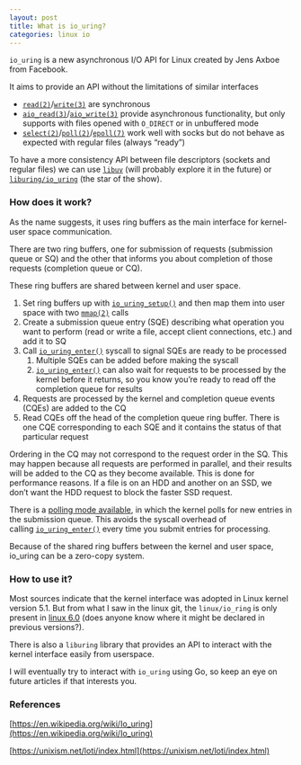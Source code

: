 ```yaml
---
layout: post
title: What is io_uring?
categories: linux io
---
```

`io_uring` is a new asynchronous I/O API for Linux created by Jens Axboe from Facebook.

It aims to provide an API without the limitations of similar interfaces

- [`read(2)`](https://man7.org/linux/man-pages/man2/read.2.html)/[`write(3)`](https://man7.org/linux/man-pages/man2/write.2.html) are synchronous
- [`aio_read(3)`](https://man7.org/linux/man-pages/man3/aio_read.3.html)/[`aio_write(3)`](https://man7.org/linux/man-pages/man3/aio_write.3.html) provide asynchronous functionality, but only supports with files opened with `O_DIRECT` or in unbuffered mode
- [`select(2)`](http://man7.org/linux/man-pages/man2/select.2.html)/[`poll(2)`](http://man7.org/linux/man-pages/man2/poll.2.html)/[`epoll(7)`](http://man7.org/linux/man-pages/man7/epoll.7.html) work well with socks but do not behave as expected with regular files (always “ready”)

To have a more consistency API between file descriptors (sockets and regular files) we can use [`libuv`](https://libuv.org/) (will probably explore it in the future) or [`liburing/io_uring`](https://github.com/axboe/liburing) (the star of the show).

### How does it work?

As the name suggests, it uses ring buffers as the main interface for kernel-user space communication.

There are two ring buffers, one for submission of requests (submission queue or SQ) and the other that informs you about completion of those requests (completion queue or CQ).

These ring buffers are shared between kernel and user space.

1. Set ring buffers up with [`io_uring_setup()`](https://unixism.net/loti/ref-iouring/io_uring_setup.html#c.io_uring_setup) and then map them into user space with two [`mmap(2)`](http://man7.org/linux/man-pages/man2/mmap.2.html) calls
2. Create a submission queue entry (SQE) describing what operation you want to perform (read or write a file, accept client connections, etc.) and add it to SQ
3. Call [`io_uring_enter()`](https://unixism.net/loti/ref-iouring/io_uring_enter.html#c.io_uring_enter) syscall to signal SQEs are ready to be processed
    1. Multiple SQEs can be added before making the syscall
    2. [`io_uring_enter()`](https://unixism.net/loti/ref-iouring/io_uring_enter.html#c.io_uring_enter) can also wait for requests to be processed by the kernel before it returns, so you know you’re ready to read off the completion queue for results
4. Requests are processed by the kernel and completion queue events (CQEs) are added to the CQ
5. Read CQEs off the head of the completion queue ring buffer. There is one CQE corresponding to each SQE and it contains the status of that particular request

Ordering in the CQ may not correspond to the request order in the SQ. This may happen because all requests are performed in parallel, and their results will be added to the CQ as they become available. This is done for performance reasons. If a file is on an HDD and another on an SSD, we don’t want the HDD request to block the faster SSD request.

There is a [polling mode available](https://unixism.net/loti/tutorial/sq_poll.html#sq-poll), in which the kernel polls for new entries in the submission queue. This avoids the syscall overhead of calling [`io_uring_enter()`](https://unixism.net/loti/ref-iouring/io_uring_enter.html#c.io_uring_enter) every time you submit entries for processing.

Because of the shared ring buffers between the kernel and user space, io_uring can be a zero-copy system.

### How to use it?

Most sources indicate that the kernel interface was adopted in Linux kernel version 5.1. But from what I saw in the linux git, the `linux/io_ring` is only present in [linux 6.0](https://github.com/torvalds/linux/tree/v6.0) (does anyone know where it might be declared in previous versions?).

There is also a `liburing` library that provides an API to interact with the kernel interface easily from userspace.

I will eventually try to interact with `io_uring` using Go, so keep an eye on future articles if that interests you.

### References

[https://en.wikipedia.org/wiki/Io_uring](https://en.wikipedia.org/wiki/Io_uring)

[https://unixism.net/loti/index.html](https://unixism.net/loti/index.html)
